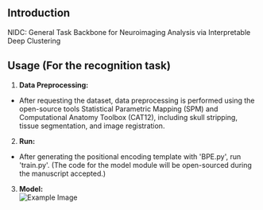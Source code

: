 ## Introduction
NIDC: General Task Backbone for Neuroimaging Analysis via Interpretable Deep Clustering</br>

## Usage (For the recognition task)</br>
1. **Data Preprocessing:**</br>
- After requesting the dataset, data preprocessing is performed using the open-source tools Statistical Parametric Mapping (SPM) and Computational Anatomy Toolbox (CAT12), including skull stripping, tissue segmentation, and image registration.</br>

2. **Run:** </br>
- After generating the positional encoding template with 'BPE.py', run 'train.py'. (The code for the model module will be open-sourced during the manuscript accepted.)</br>

3. **Model:** </br>
![Example Image](https://github.com/yjy-97/BIDC/blob/main/model.png)
